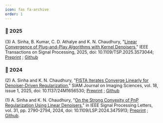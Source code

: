 ```yaml
---
icon: fas fa-archive
order: 1
---
```

### 📅 2025

(3) A. Sinha, B. Kumar, C. D. Athalye and K. N. Chaudhury, "[Linear Convergence of Plug-and-Play Algorithms with Kernel Denoisers](https://ieeexplore.ieee.org/document/11015823)," IEEE Transactions on Signal Processing, 2025, doi: 10.1109/TSP.2025.3573044; [Preprint](https://arxiv.org/abs/2505.15318) ; [Github](https://github.com/arghyasinha/tsp-kernel-denoiser.git)

### 📅 2024  

(2) A. Sinha and K. N. Chaudhury, "[FISTA Iterates Converge Linearly for Denoiser-Driven Regularization](https://epubs.siam.org/doi/10.1137/24M1656530),"  SIAM Journal on Imaging Sciences, vol. 18, issue 1, 2025, doi: 10.1137/24M1656530; [Preprint](https://arxiv.org/abs/2411.10808) ; [Github](https://github.com/arghyasinha/PnP-FISTA)

(1) A. Sinha and K. N. Chaudhury, "[On the Strong Convexity of PnP Regularization Using Linear Denoisers](https://ieeexplore.ieee.org/abstract/document/10706773)," in IEEE Signal Processing Letters, vol. 31, pp. 2790-2794, 2024, doi: 10.1109/LSP.2024.3475913; [Preprint](https://arxiv.org/abs/2411.01027) ; [Github](https://github.com/arghyasinha/PnP-StrongConvexity).


